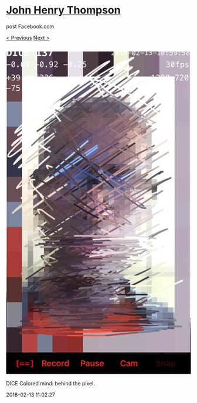 # [John Henry Thompson](../README.md)
post Facebook.com

[< Previous](2018-02-14-1.md) [Next >](2018-02-11-1.md)

[![](../media/2018-02-13/Timeline-Photos-DICE-Colored-mind-behind-the-pixel.jpg)](../README.md)

DICE Colored mind: behind the pixel.

2018-02-13 11:02:27